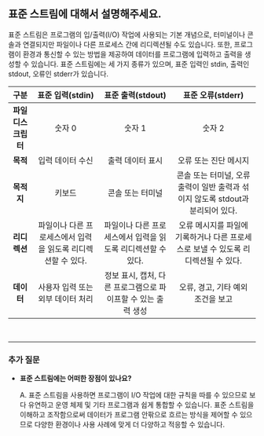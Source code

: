 ## **표준 스트림에 대해서 설명해주세요.**

표준 스트림은 프로그램의 입/출력(I/O) 작업에 사용되는 기본 개념으로, 터미널이나 콘솔과 연결되지만 파일이나 다른 프로세스 간에 리디렉션될 수도 있습니다. 또한, 프로그램이 환경과 통신할 수 있는 방법을 제공하여 데이터를 프로그램에 입력하고 출력을 생성할 수 있습니다. 표준 스트림에는 세 가지 종류가 있으며, 표준 입력인 stdin, 출력인 stdout, 오류인 stderr가 있습니다.

**구분** | **표준 입력(stdin)** | **표준 출력(stdout)** | **표준 오류(stderr)**
:----: | :------: | :------: | :------:
**파일 디스크립터** | 숫자 0 | 숫자 1 | 숫자 2
**목적** | 입력 데이터 수신 | 출력 데이터 표시 | 오류 또는 진단 메시지
**목적지** | 키보드 | 콘솔 또는 터미널 | 콘솔 또는 터미널, 오류 출력이 일반 출력과 섞이지 않도록 stdout과 분리되어 있다. 
**리디렉션** | 파일이나 다른 프로세스에서 입력을 읽도록 리디렉션할 수 있다. | 파일이나 다른 프로세스에서 입력을 읽도록 리디렉션할 수 있다. | 오류 메시지를 파일에 기록하거나 다른 프로세스로 보낼 수 있도록 리디렉션될 수 있다. 
**데이터** | 사용자 입력 또는 외부 데이터 처리 | 정보 표시, 캡처, 다른 프로그램으로 파이프할 수 있는 출력 생성 | 오류, 경고, 기타 예외 조건을 보고

<br>

---
### **추가 질문**

- **표준 스트림에는 어떠한 장점이 있나요?**

    A. 표준 스트림을 사용하면 프로그램이 I/O 작업에 대한 규칙을 따를 수 있으므로 보다 유연하고 운영 체제 및 기타 프로그램과 쉽게 통합할 수 있습니다. 표준 스트림을 이해하고 조작함으로써 데이터가 프로그램 안팎으로 흐르는 방식을 제어할 수 있으므로 다양한 환경이나 사용 사례에 맞게 더 다양하고 적응할 수 있습니다.